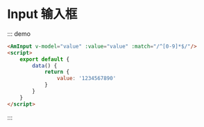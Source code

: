 # Input 输入框

::: demo
``` html
<AmInput v-model="value" :value="value" :match="/^[0-9]*$/"/>
<script>
    export default {
        data() {
            return {
                value: '1234567890'
            }
        }
    }
</script>
```
:::
